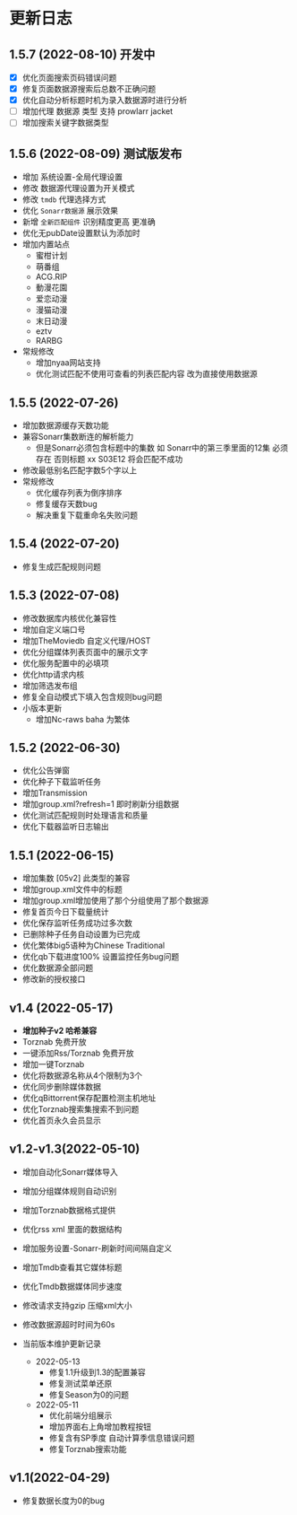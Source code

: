 # 更新日志

## 1.5.7 (2022-08-10) 开发中
- [x] 优化页面搜索页码错误问题
- [x] 修复页面数据源搜索后总数不正确问题
- [x] 优化自动分析标题时机为录入数据源时进行分析
- [ ] 增加代理 数据源 类型 支持 prowlarr jacket
- [ ] 增加搜索关键字数据类型 

## 1.5.6 (2022-08-09) 测试版发布
- 增加 系统设置-全局代理设置
- 修改 数据源代理设置为开关模式
- 修改 `tmdb` 代理选择方式
- 优化 `Sonarr数据源` 展示效果
- 新增 `全新匹配组件` 识别精度更高 更准确
- 优化无pubDate设置默认为添加时
- 增加内置站点
  - 蜜柑计划
  - 萌番组
  - ACG.RIP
  - 動漫花園
  - 爱恋动漫
  - 漫猫动漫
  - 末日动漫
  - eztv
  - RARBG
- 常规修改
  - 增加nyaa网站支持
  - 优化测试匹配不使用可查看的列表匹配内容 改为直接使用数据源

## 1.5.5 (2022-07-26)
- 增加数据源缓存天数功能
- 兼容Sonarr集数断连的解析能力
  - 但是Sonarr必须包含标题中的集数 如 Sonarr中的第三季里面的12集 必须存在 否则标题 xx S03E12 将会匹配不成功
- 修改最低别名匹配字数5个字以上
- 常规修改
  - 优化缓存列表为倒序排序
  - 修复缓存天数bug
  - 解决重复下载重命名失败问题


## 1.5.4 (2022-07-20)
- 修复生成匹配规则问题


## 1.5.3 (2022-07-08)
- 修改数据库内核优化兼容性
- 增加自定义端口号
- 增加TheMoviedb 自定义代理/HOST
- 优化分组媒体列表页面中的展示文字
- 优化服务配置中的必填项
- 优化http请求内核
- 增加筛选发布组
- 修复全自动模式下填入包含规则bug问题
- 小版本更新
  - 增加Nc-raws baha 为繁体

## 1.5.2 (2022-06-30)
- 优化公告弹窗
- 优化种子下载监听任务
- 增加Transmission
- 增加group.xml?refresh=1 即时刷新分组数据
- 优化测试匹配规则时处理语言和质量
- 优化下载器监听日志输出

## 1.5.1 (2022-06-15)
- 增加集数 [05v2] 此类型的兼容
- 增加group.xml文件中的标题
- 增加group.xml增加使用了那个分组使用了那个数据源
- 修复首页今日下载量统计
- 优化保存监听任务成功过多次数
- 已删除种子任务自动设置为已完成
- 优化繁体big5语种为Chinese Traditional
- 优化qb下载进度100% 设置监控任务bug问题
- 优化数据源全部问题
- 修改新的授权接口

## v1.4 (2022-05-17) 

- **增加种子v2 哈希兼容**
- Torznab 免费开放
- 一键添加Rss/Torznab 免费开放
- 增加一键Torznab
- 优化将数据源名称从4个限制为3个
- 优化同步删除媒体数据
- 优化qBittorrent保存配置检测主机地址
- 优化Torznab搜索集搜索不到问题
- 优化首页永久会员显示


## v1.2-v1.3(2022-05-10)

- 增加自动化Sonarr媒体导入
- 增加分组媒体规则自动识别
- 增加Torznab数据格式提供
- 优化rss xml 里面的数据结构
- 增加服务设置-Sonarr-刷新时间间隔自定义
- 增加Tmdb查看其它媒体标题
- 优化Tmdb数据媒体同步速度
- 修改请求支持gzip 压缩xml大小
- 修改数据源超时时间为60s


- 当前版本维护更新记录
  - 2022-05-13 
    - 修复1.1升级到1.3的配置兼容
    - 修复测试菜单还原
    - 修复Season为0的问题
  - 2022-05-11 
    - 优化前端分组展示
    - 增加界面右上角增加教程按钮
    - 修复含有SP季度 自动计算季信息错误问题
    - 修复Torznab搜索功能

## v1.1(2022-04-29)

- 修复数据长度为0的bug